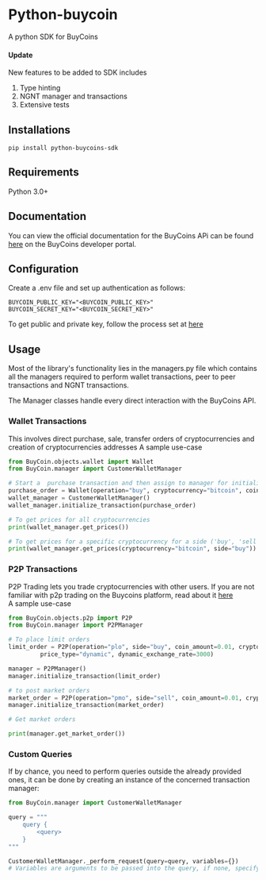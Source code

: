 # Python-buycoin

A python SDK for BuyCoins
#### Update
New features to be added to SDK includes
1. Type hinting
2. NGNT manager and transactions
3. Extensive tests

## Installations
```shell
pip install python-buycoins-sdk
```
## Requirements
Python 3.0+

## Documentation
You can view the official documentation for the BuyCoins APi can be found [here](https://https//developers.buycoins.africa/) on the BuyCoins developer portal.


## Configuration
Create a .env file and set up authentication as follows:
```
BUYCOIN_PUBLIC_KEY="<BUYCOIN_PUBLIC_KEY>"
BUYCOIN_SECRET_KEY="<BUYCOIN_SECRET_KEY>"
```
To get public and private key, follow the process set at [here](https://developers.buycoins.africa/#how-do-i-get-access)

## Usage
Most of the library's functionality lies in the managers.py file which contains all the managers required to perform wallet transactions, peer to peer transactions and NGNT transactions.

The Manager classes handle every direct interaction with the BuyCoins API.

### Wallet Transactions
This involves direct purchase, sale, transfer orders of cryptocurrencies and creation of cryptocurrencies addresses
A sample use-case

```Python
from BuyCoin.objects.wallet import Wallet
from BuyCoin.manager import CustomerWalletManager

# Start a  purchase transaction and then assign to manager for initialization
purchase_order = Wallet(operation="buy", cryptocurrency="bitcoin", coin_amount=0.01)
wallet_manager = CustomerWalletManager()
wallet_manager.initialize_transaction(purchase_order)

# To get prices for all cryptocurrencies
print(wallet_manager.get_prices())

# To get prices for a specific cryptocurrency for a side ('buy', 'sell')
print(wallet_manager.get_prices(cryptocurrency="bitcoin", side="buy"))
```

### P2P Transactions
P2P Trading lets you trade cryptocurrencies with other users. If you are not familiar with p2p trading on the Buycoins platform, read about it [here](https://developers.buycoins.africa/p2p/introduction)   
A sample use-case

```python
from BuyCoin.objects.p2p import P2P
from BuyCoin.manager import P2PManager

# To place limit orders 
limit_order = P2P(operation="plo", side="buy", coin_amount=0.01, cryptocurrency="bitcoin",
         price_type="dynamic", dynamic_exchange_rate=3000)

manager = P2PManager()
manager.initialize_transaction(limit_order)

# to post market orders
market_order = P2P(operation="pmo", side="sell", coin_amount=0.01, cryptocurrency="bitcoin")
manager.initialize_transaction(market_order)

# Get market orders

print(manager.get_market_order())

```
### Custom Queries
If by chance, you need to perform queries outside the already provided ones, it can be done by creating an instance of the concerned transaction manager:
```Python
from BuyCoin.manager import CustomerWalletManager

query = """
    query {
        <query>
    }
"""

CustomerWalletManager._perform_request(query=query, variables={})
# Variables are arguments to be passed into the query, if none, specify empty bracket
```